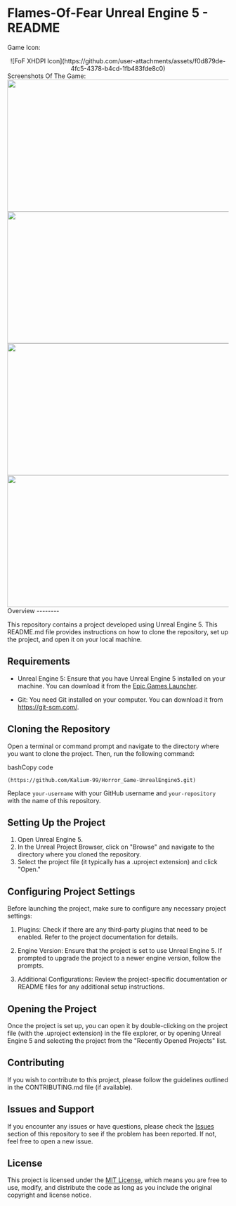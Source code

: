 Flames-Of-Fear Unreal Engine 5 - README
================================
Game Icon:
<div align="center">
  ![FoF XHDPI Icon](https://github.com/user-attachments/assets/f0d879de-4fc5-4378-b4cd-1fb483fde8c0)
</div>
Screenshots Of The Game: 
<div align="center">
  <img src="https://github.com/user-attachments/assets/5342c2cb-65f5-4232-a353-be70c3e09b54" width="600" height="300">
  <img src="https://github.com/user-attachments/assets/6f6399a9-04a4-49bb-b13e-146724ced06e" width="600" height="300">
  <img src="https://github.com/user-attachments/assets/99ba2f21-e49f-4b9e-8cea-eb27160fd728" width="600" height="300">
  <img src="https://github.com/user-attachments/assets/dfe6f5d9-51d3-4c8c-8ec9-181505c37c30" width="600" height="300">
</div>
Overview
--------

This repository contains a project developed using Unreal Engine 5. This README.md file provides instructions on how to clone the repository, set up the project, and open it on your local machine.

Requirements
------------

-   Unreal Engine 5: Ensure that you have Unreal Engine 5 installed on your machine. You can download it from the [Epic Games Launcher](https://www.unrealengine.com/en-US/).

-   Git: You need Git installed on your computer. You can download it from <https://git-scm.com/>.

Cloning the Repository
----------------------

Open a terminal or command prompt and navigate to the directory where you want to clone the project. Then, run the following command:

bashCopy code

`(https://github.com/Kalium-99/Horror_Game-UnrealEngine5.git)`

Replace `your-username` with your GitHub username and `your-repository` with the name of this repository.

Setting Up the Project
----------------------

1.  Open Unreal Engine 5.
2.  In the Unreal Project Browser, click on "Browse" and navigate to the directory where you cloned the repository.
3.  Select the project file (it typically has a .uproject extension) and click "Open."

Configuring Project Settings
----------------------------

Before launching the project, make sure to configure any necessary project settings:

1.  Plugins: Check if there are any third-party plugins that need to be enabled. Refer to the project documentation for details.

2.  Engine Version: Ensure that the project is set to use Unreal Engine 5. If prompted to upgrade the project to a newer engine version, follow the prompts.

3.  Additional Configurations: Review the project-specific documentation or README files for any additional setup instructions.

Opening the Project
-------------------

Once the project is set up, you can open it by double-clicking on the project file (with the .uproject extension) in the file explorer, or by opening Unreal Engine 5 and selecting the project from the "Recently Opened Projects" list.

Contributing
------------

If you wish to contribute to this project, please follow the guidelines outlined in the CONTRIBUTING.md file (if available).

Issues and Support
------------------

If you encounter any issues or have questions, please check the [Issues](https://github.com/your-username/your-repository/issues) section of this repository to see if the problem has been reported. If not, feel free to open a new issue.

License
-------

This project is licensed under the [MIT License](https://chat.openai.com/c/LICENSE), which means you are free to use, modify, and distribute the code as long as you include the original copyright and license notice.
